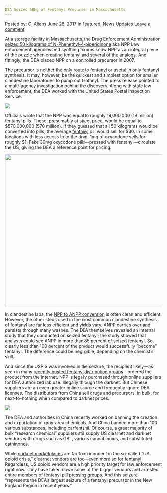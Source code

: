 ```yaml
---
DEA Seized 50kg of Fentanyl Precursor in Massachusetts
---
```

<article class="post-listing post-20947 post type-post status-publish format-standard has-post-thumbnail hentry category-deepdot-news category-news-updates tag-50kg tag-dea tag-fentanyl tag-massachusetts tag-precursor tag-seized">
    <div class="post-inner">
    <p class="post-meta">
    <span>Posted by: <a href="https://www.deepdotweb.com/author/caliens/" title="">C. Aliens </a></span>
    <span>June 28, 2017</span>
    <span>in <a href="https://www.deepdotweb.com/category/deepdot-news/" rel="category tag">Featured</a>, <a href="https://www.deepdotweb.com/category/news-updates/" rel="category tag">News Updates</a></span>
    <span><a href="https://www.deepdotweb.com/2017/06/28/dea-seized-50kg-fentanyl-precursor-massachusetts/#respond">Leave a comment</a></span>
    </p>
    <div class="clear"></div>
    <div class="entry">
    <p>At a storage facility in Massachusetts, the Drug Enforcement Administration <a href="https://www.justice.gov/usao-ma/pr/50-kilos-fentanyl-precursor-chemical-seized-worcester-county">seized 50 kilograms of N-Phenethyl-4-piperidinone</a> aka NPP Law enforcement agencies and synthing forums know NPP as an integral piece of the puzzle when creating fentanyl and several of the analogs. And fittingly, the DEA placed NPP on a controlled precursor in 2007.</p>
    <p>The precursor is neither the only route to fentanyl or useful in only fentanyl synthesis. It may, however, be the quickest and simplest option for smaller clandestine laboratories to pump out fentanyl. The press release pointed to a multi-agency investigation behind the discovery. Along with state law enforcement, the DEA worked with the United States Postal Inspection Service.</p>
    <p><img class="wp-image-20957 aligncenter" src="https://www.deepdotweb.com/wp-content/uploads/2017/06/word-image-181.jpeg" srcset="https://www.deepdotweb.com/wp-content/uploads/2017/06/word-image-181.jpeg 798w, https://www.deepdotweb.com/wp-content/uploads/2017/06/word-image-181-300x173.jpeg 300w" sizes="(max-width: 798px) 100vw, 798px" /></p>
    <p>Officials wrote that the NPP was equal to roughly 19,000,000 (19 million) fentanyl pills. Those, presumably at street price, would be equal to $570,000,000 (570 million). If they guessed that all 50 kilograms would be converted into pills, the average <a href="https://www.deepdotweb.com/tag/fentanyl/">fentanyl</a> pill would sell for $30. In some locations with less access to to the drug, 1mg of oxycodone sells for roughly $1. Fake 30mg oxycodone pills—pressed with fentanyl—circulate the US, giving the DEA a reference point for pricing.</p>
    <p><img class="wp-image-20958 aligncenter" src="https://www.deepdotweb.com/wp-content/uploads/2017/06/word-image-182.jpeg" width="652" height="489" srcset="https://www.deepdotweb.com/wp-content/uploads/2017/06/word-image-182.jpeg 1000w, https://www.deepdotweb.com/wp-content/uploads/2017/06/word-image-182-300x225.jpeg 300w" sizes="(max-width: 652px) 100vw, 652px" /></p>
    <p>In clandestine labs, the <a href="http://www.google.ee/patents/US20130281702">NPP to ANPP conversion</a> is often clean and efficient. However, the other steps used in the most common clandestine synthesis of fentanyl are far less efficient and yields vary. ANPP carries over and persists through many washes. The DEA themselves revealed an internal study that they conducted on seized fentanyl; the study showed that analysts could see ANPP in more than 85 percent of seized fentanyl. So, clearly less than 100 percent of the product would successfully ”become” fentanyl. The difference could be negligible, depending on the chemist&#8217;s skill.</p>
    <p>And since the USPIS was involved in the seizure, the recipient likely—as seen in many <a href="https://www.deepdotweb.com/2017/04/15/feds-intercept-two-fentanyl-analog-packs-china/">recently busted fentanyl distribution groups</a>—ordered the product from the internet. NPP is legally purchased through online suppliers for DEA authorized lab use. Illegally through the darknet. But Chinese suppliers are an even greater online source and frequently ignore DEA licenses. The distributors from China sell drugs and precursors, in bulk, for next-to-nothing when compared to darknet prices.</p>
    <p><img class="wp-image-20959 aligncenter" src="https://www.deepdotweb.com/wp-content/uploads/2017/06/word-image-183.jpeg" srcset="https://www.deepdotweb.com/wp-content/uploads/2017/06/word-image-183.jpeg 800w, https://www.deepdotweb.com/wp-content/uploads/2017/06/word-image-183-300x235.jpeg 300w" sizes="(max-width: 800px) 100vw, 800px" /></p>
    <p>The DEA and authorities in China recently worked on banning the creation and exportation of gray-area chemicals. And China banned more than 100 various substances, including carfentanil. Of course, a great majority of bulk “research chemical” suppliers still supply US clearnet and darknet vendors with drugs such as GBL, various cannabinoids, and substituted cathinones.</p>
    <p>While <a href="https://www.deepdotweb.com/2013/10/28/updated-llist-of-hidden-marketplaces-tor-i2p/">darknet marketplaces</a> are far from innocent in the so-called “US opioid crisis,” clearnet vendors are too—even more so for fentanyl. Regardless, US opioid vendors are a high priority target for law enforcement right now. They have taken down some of the bigger vendors and arrested entire members of <a href="https://www.deepdotweb.com/2017/06/02/massive-pill-pressing-operation-busted-new-york/">fentanyl pill pressing groups</a>. And this seizure “represents the DEA’s largest seizure of a fentanyl precursor in the New England Region in recent years.”</p>
    </div>
    <span style="display:none"><a href="https://www.deepdotweb.com/tag/50kg/" rel="tag">50kg</a> <a href="https://www.deepdotweb.com/tag/dea/" rel="tag">dea</a> <a href="https://www.deepdotweb.com/tag/fentanyl/" rel="tag">fentanyl</a> <a href="https://www.deepdotweb.com/tag/massachusetts/" rel="tag">massachusetts</a> <a href="https://www.deepdotweb.com/tag/precursor/" rel="tag">precursor</a> <a href="https://www.deepdotweb.com/tag/seized/" rel="tag">seized</a></span> <span style="display:none" class="updated">2017-06-28</span>
    <div style="display:none" class="vcard author" itemprop="author" itemscope itemtype="http://schema.org/Person"><strong class="fn" itemprop="name"><a href="https://www.deepdotweb.com/author/caliens/" title="Posts by C. Aliens" rel="author">C. Aliens</a></strong></div>
    </div>
</article>

